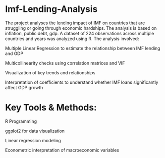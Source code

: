 # Imf-Lending-Analysis
The project analyses the lending impact of IMF on countries that are struggling or going through economic hardships. The analysis is based on inflation, public debt, gdp. A dataset of 224 observations across multiple countries and years was analyzed using R. The analysis involved:

Multiple Linear Regression to estimate the relationship between IMF lending and GDP

Multicollinearity checks using correlation matrices and VIF

Visualization of key trends and relationships

Interpretation of coefficients to understand whether IMF loans significantly affect GDP growth

# Key Tools & Methods:

R Programming

ggplot2 for data visualization

Linear regression modeling

Econometric interpretation of macroeconomic variables
